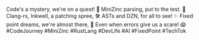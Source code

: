 Code's a mystery, we're on a quest! 🚀
MiniZinc parsing, put to the test. 🧐
Clang-rs, Inkwell, a patching spree, 🛠️
ASTs and DZN, for all to see! ✨
Fixed point dreams, we're almost there, 🌌
Even when errors give us a scare! 😱
#CodeJourney #MiniZinc #RustLang #DevLife #AI #FixedPoint #TechTok
